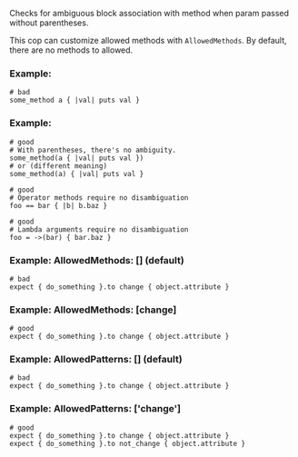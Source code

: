 Checks for ambiguous block association with method
when param passed without parentheses.

This cop can customize allowed methods with `AllowedMethods`.
By default, there are no methods to allowed.

### Example:

    # bad
    some_method a { |val| puts val }

### Example:

    # good
    # With parentheses, there's no ambiguity.
    some_method(a { |val| puts val })
    # or (different meaning)
    some_method(a) { |val| puts val }

    # good
    # Operator methods require no disambiguation
    foo == bar { |b| b.baz }

    # good
    # Lambda arguments require no disambiguation
    foo = ->(bar) { bar.baz }

### Example: AllowedMethods: [] (default)

    # bad
    expect { do_something }.to change { object.attribute }

### Example: AllowedMethods: [change]

    # good
    expect { do_something }.to change { object.attribute }

### Example: AllowedPatterns: [] (default)

    # bad
    expect { do_something }.to change { object.attribute }

### Example: AllowedPatterns: ['change']

    # good
    expect { do_something }.to change { object.attribute }
    expect { do_something }.to not_change { object.attribute }
